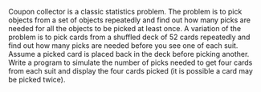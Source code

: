 
Coupon collector is a classic statistics problem. The problem is to pick objects from a set of objects repeatedly and find out how many picks are needed for all the objects to be picked at least once. A variation of the
problem is to pick cards from a shuffled deck of 52 cards repeatedly and find out how many picks are needed before you see one of each suit. Assume a picked card is placed back in the deck before picking another. Write a program to simulate the number of picks needed to get four cards from each suit and display the four cards picked (it is possible a card may be picked twice).
 
